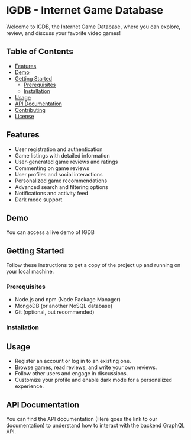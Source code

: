 # IGDB - Internet Game Database

Welcome to IGDB, the Internet Game Database, where you can explore, review, and discuss your favorite video games!

## Table of Contents

- [Features](#features)
- [Demo](#demo)
- [Getting Started](#getting-started)
  - [Prerequisites](#prerequisites)
  - [Installation](#installation)
- [Usage](#usage)
- [API Documentation](#api-documentation)
- [Contributing](#contributing)
- [License](#license)

## Features

- User registration and authentication
- Game listings with detailed information
- User-generated game reviews and ratings
- Commenting on game reviews
- User profiles and social interactions
- Personalized game recommendations
- Advanced search and filtering options
- Notifications and activity feed
- Dark mode support

## Demo

You can access a live demo of IGDB

## Getting Started

Follow these instructions to get a copy of the project up and running on your local machine.

### Prerequisites

- Node.js and npm (Node Package Manager)
- MongoDB (or another NoSQL database)
- Git (optional, but recommended)

### Installation

## Usage

- Register an account or log in to an existing one.
- Browse games, read reviews, and write your own reviews.
- Follow other users and engage in discussions.
- Customize your profile and enable dark mode for a personalized experience.

## API Documentation

You can find the API documentation (Here goes the link to our documentation) to understand how to interact with the backend GraphQL API.
